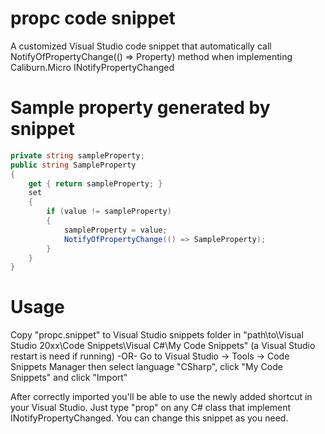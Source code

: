 # propc code snippet
A customized Visual Studio code snippet that automatically call NotifyOfPropertyChange(() => Property) method when implementing Caliburn.Micro INotifyPropertyChanged

# Sample property generated by snippet
```csharp
private string sampleProperty;
public string SampleProperty
{
    get { return sampleProperty; }
    set
    {
        if (value != sampleProperty)
        {
            sampleProperty = value;
            NotifyOfPropertyChange(() => SampleProperty);
        }
    }
}
```


# Usage
Copy "propc.snippet" to Visual Studio snippets folder in "path\to\Visual Studio 20xx\Code Snippets\Visual C#\My Code Snippets" (a Visual Studio restart is need if running)
-OR-
Go to Visual Studio -> Tools -> Code Snippets Manager then select language "CSharp", click "My Code Snippets" and click "Import"

After correctly imported you'll be able to use the newly added shortcut in your Visual Studio. Just type "prop" on any C# class that implement INotifyPropertyChanged.
You can change this snippet as you need.
